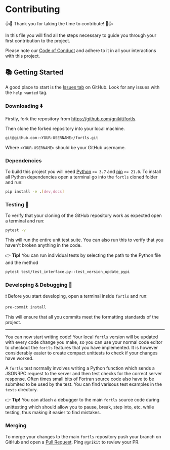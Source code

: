 # Contributing

👍🎉 Thank you for taking the time to contribute! 🎉👍

In this file you will find all the steps necessary to guide you through your first contribution to the project.

Please note our [Code of Conduct](https://github.com/gnikit/fortls/blob/master/CODE_OF_CONDUCT.md) and adhere to it in all your interactions with this project.

## 📚 Getting Started

A good place to start is the [Issues tab](https://github.com/gnikit/fortls/issues) on GitHub. Look for any issues with the `help wanted` tag.

### Downloading ⬇️

Firstly, fork the repository from <https://github.com/gnikit/fortls>.

Then clone the forked repository into your local machine.

```sh
git@github.com:<YOUR-USERNAME>/fortls.git
```

Where `<YOUR-USERNAME>` should be your GitHub username.

### Dependencies

To build this project you will need [Python](https://www.python.org/) `>= 3.7` and [pip](https://www.python.org/) `>= 21.0`.
To install all Python dependencies open a terminal go into the `fortls` cloned folder and run:

```sh
pip install -e .[dev,docs]
```

### Testing 🧪

To verify that your cloning of the GitHub repository work as expected open a terminal and run:

```sh
pytest -v
```

This will run the entire unit test suite. You can also run this to verify that you haven't broken anything in the code.

👉 **Tip!** You can run individual tests by selecting the path to the Python file and the method

```sh
pytest test/test_interface.py::test_version_update_pypi
```

### Developing & Debugging 🐞️

❗️ Before you start developing, open a terminal inside `fortls` and run:

```sh
pre-commit install
```

This will ensure that all you commits meet the formatting standards of the project.

----

You can now start writing code! Your local `fortls` version will be updated with every code change you make, so you can use your normal code editor to checkout the `fortls` features that you have implemented.
It is however considerably easier to create compact unittests to check if your changes have worked.

A `fortls` test normally involves writing a Python function which sends a JSONRPC request to the server and then test checks for the correct server response.
Often times small bits of Fortran source code also have to be submited to be used by the test.
You can find varisous test examples in the `tests` directory.

👉 **Tip!** You can attach a debugger to the main `fortls` source code during unittesting which should allow you to pause, break, step into, etc. while testing, thus making it easier to find mistakes.

### Merging

To merge your changes to the main `fortls` repository push your branch on GitHub and open a [Pull Request](https://github.com/gnikit/fortls/pulls). Ping `@gnikit` to review your PR.
